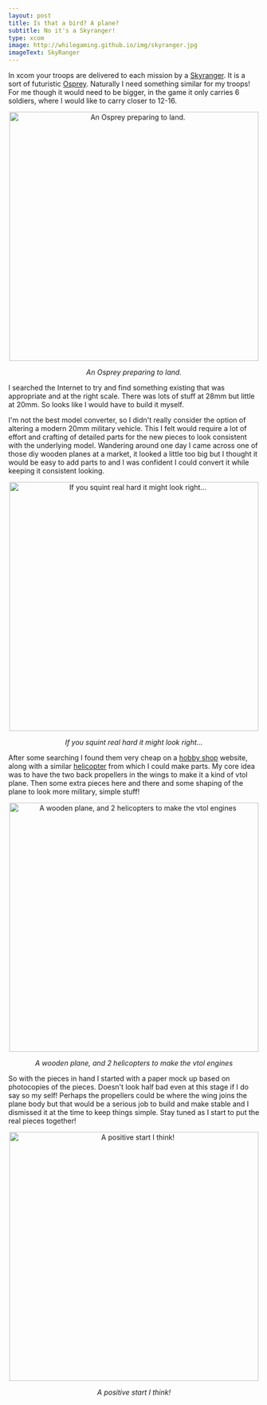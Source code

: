 ```yaml
---
layout: post
title: Is that a bird? A plane?
subtitle: No it's a Skyranger!
type: xcom
image: http://whilegaming.github.io/img/skyranger.jpg
imageText: SkyRanger
---
```


In xcom your troops are delivered to each mission by a [Skyranger](http://ufopaedia.org/index.php/Skyranger_(EU2012)). It
is a sort of futuristic [Osprey](https://en.wikipedia.org/wiki/Bell_Boeing_V-22_Osprey). Naturally I need something similar for
my troops! For me though it would need to be bigger, in the game it only
carries 6 soldiers, where I would like to carry closer to 12-16.

<p align="center">
<a href="http://whilegaming.github.io/img/osprey.jpg"><img src="http://whilegaming.github.io/img/osprey.jpg" alt=" An Osprey preparing to land." width="500"></a>
</p>
<p align="center"><i> An Osprey preparing to land.</i></p>

I searched the Internet to try and find something existing that was appropriate and at the right scale. There was lots of stuff at 28mm but little at 20mm. So looks like I would have to build it myself.

I'm not the best model converter, so I didn't really consider the option of altering a modern 20mm military vehicle. This I felt would require a lot of effort and crafting of detailed parts for the new pieces to look consistent with the underlying model. Wandering around one day I came across one of those diy wooden planes at a market, it looked a little too big but I thought it would be easy to add parts to and I was confident I could convert it while keeping it consistent looking.

<p align="center">
<a href="http://whilegaming.github.io/img/toyplane.jpg"><img src="http://whilegaming.github.io/img/toyplane.jpg" alt=" If you squint real hard it might look right..." width="500"></a>
</p>
<p align="center"><i> If you squint real hard it might look right...</i></p>

After some searching I found them very cheap on a [hobby shop](http://www.scalefarm.com/q-p311_model-quay-vehicle_quay_twin_otter_aeroplane_woodcraft_construction_kit.htm) website,
along with a similar [helicopter](http://www.scalefarm.com/q-p007_model-quay-vehicle_quay_helicopter_woodcraft_construction_kit.htm) from which I could make parts. My core idea was to have the two back propellers in the wings to make it a kind of vtol plane. Then some extra pieces here and there and some shaping of the plane to look more military, simple stuff!

<p align="center">
<a href="http://whilegaming.github.io/img/toyparts.JPG"><img src="http://whilegaming.github.io/img/toyparts.JPG" alt=" A wooden plane, and 2 helicopters to make the vtol engines" width="500"></a>
</p>
<p align="center"><i> A wooden plane, and 2 helicopters to make the vtol engines</i></p>

So with the pieces in hand I started with a paper mock up based on photocopies of the pieces. Doesn't look half bad even at this stage if I do say so my self! Perhaps the propellers could be where the wing joins the plane body but that would be a serious job to build and make stable and I dismissed it at the time to keep things simple. Stay tuned as I start to put the real pieces together!

<p align="center">
<a href="http://whilegaming.github.io/img/mockup.JPG"><img src="http://whilegaming.github.io/img/mockup.JPG" alt=" A positive start I think!" width="500"></a>
</p>
<p align="center"><i> A positive start I think!</i></p>
